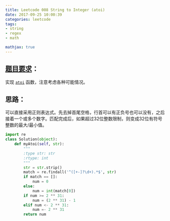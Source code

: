 ```yaml
---
title: Leetcode 008 String to Integer (atoi)
date: 2017-09-25 10:00:39
categories: leetcode
tags: 
- string 
- regex
- math

mathjax: true
---
```

## [题目要求][1]：
实现 [`atoi`][2] 函数，注意考虑各种可能情况。

## 思路：

可以直接采用正则表达式。先去掉首尾空格，行首可以有正负号也可以没有，之后接着一个或多个数字。匹配完成后，如果超过32位整数限制，则变成32位有符号整数的最大/最小值。

``` python
import re
class Solution(object):
    def myAtoi(self, str):
        """
        :type str: str
        :rtype: int
        """
        str = str.strip()
        match = re.findall('^([+-]?\d+).*$', str)
        if match == []:
            num = 0
        else:
            num = int(match[0])
        if num >= 2 ** 31:
            num = (2 ** 31) - 1
        elif num <- 2 ** 31:
            num =- 2 ** 31
        return num
```

[1]:	https://leetcode.com/problems/string-to-integer-atoi/description/ "String to Integer"
[2]:	https://en.wikibooks.org/wiki/C_Programming/stdlib.h/atoi "atoi on Wikibooks"
